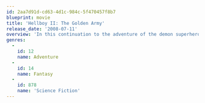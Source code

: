```yaml
---
id: 2aa7d91d-cd63-4d1c-984c-5f470457f8b7
blueprint: movie
title: 'Hellboy II: The Golden Army'
release_date: '2008-07-11'
overview: 'In this continuation to the adventure of the demon superhero, an evil elf breaks an ancient pact between humans and creatures, as he declares war against humanity. He is on a mission to release The Golden Army, a deadly group of fighting machines that can destroy the human race. As Hell on Earth is ready to erupt, Hellboy and his crew set out to defeat the evil prince.'
genres:
  -
    id: 12
    name: Adventure
  -
    id: 14
    name: Fantasy
  -
    id: 878
    name: 'Science Fiction'
---
```

